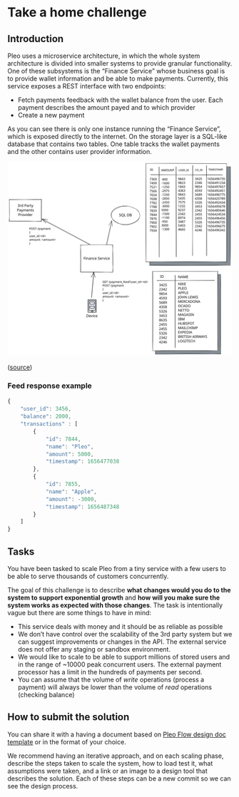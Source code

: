 # Take a home challenge

## Introduction

Pleo uses a microservice architecture, in which the whole system architecture is divided into smaller systems to provide granular functionality. One of these subsystems is the “Finance Service” whose business goal is to provide wallet information and be able to make payments.  Currently, this service exposes a REST interface with two endpoints:

- Fetch payments feedback with the wallet balance from the user. Each payment describes the amount payed and to which provider
- Create a new payment

As you can see there is only one instance running the “Finance Service”, which is exposed directly to the internet. On the storage layer is a SQL-like database that contains two tables. One table tracks the wallet payments and the other contains user provider information.

![architecture.svg](architecture.svg)

([source](https://excalidraw.com/#json=YcUhmaK-Wvvf65YXUWmGQ,Sy_wMyZIZlFZjSf2ocImAQ))

### Feed response example

```jsx
{
	"user_id": 3456,
	"balance": 2000,
	"transactions" : [
		{
			"id": 7844,
			"name": "Pleo",
			"amount": 5000,
			"timestamp": 1656477038
		},
		{
			"id": 7855,
			"name": "Apple",
			"amount": -3000,
			"timestamp": 1656487348
		}
	]
}
```

## Tasks

You have been tasked to scale Pleo from a tiny service with a few users to be able to serve thousands of customers concurrently. 

The goal of this challenge is to describe **what changes would you do to the system to support exponential growth** and **how will you make sure the system works as expected with those changes**. The task is intentionally vague but there are some things to have in mind:

- This service deals with money and it should be as reliable as possible
- We don’t have control over the scalability of the 3rd party system but we can suggest improvements or changes in the API. The external service does not offer any staging or sandbox environment.
- We would like to scale to be able to support millions of stored users and in the range of ~10000 peak concurrent users. The external payment processor has a limit in the hundreds of payments per second.
- You can assume that the volume of *write* operations (process a payment) will always be lower than the volume of *read* operations (checking balance)

## How to submit the solution

You can share it with a having a document based on [Pleo Flow design doc template](Template-Design-Doc.md) or in the format of your choice. 

We recommend having an iterative approach, and on each scaling phase, describe the steps taken to scale the system, how to load test it, what assumptions were taken, and a link or an image to a design tool that describes the solution. Each of these steps can be a new commit so we can see the design process.
